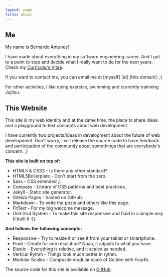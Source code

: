 ```yaml
---
layout: page
title: About
---
```


## Me

My name is Bernardo Antunes!

I have made about everything in my software engineering career. And I got to a point to stop and decide what I really want to do for the next years.
Check my [Curriculum Vitae](/cv/).

If you want to contact me, you can email me at \[myself\] \[at\] \[this domain\]. ;)

For other activities, I like doing exercise, swimming and currently trainning Jujitsu.

## This Website

This site is my web identity and at the same time, the place to share ideas and a playground to test concepts about web development.

I have currently two projects/ideas in development about the future of web development. Don't worry, I will release the source code to have feedback and participation of the community about somethings that are everybody's concern. ;) 

**This site is built on top of:**

- HTML5 & CSS3 - Is there any other standard?
- HTML5Boilerplate - Don't start from the zero.
- Sass - CSS extended ;)
- Compass - Library of CSS patterns and best practices.
- Jekyll - Static site generator.
- GitHub Pages - hosted on GitHub.
- Markdown - To write the posts and others like this page.
- FitText - For my big welcome message.
- Unit Grid System - To make this site responsive and fluid in a simple way (I built it :)).

**And follows the following concepts:**

- Responsive - Try to resize it or see it from your tablet or smartphone.
- Fluid - Create for one resolution? Naaa, it adjusts to what you have.
- Elastic - Everything is relative, and it scales as needed.
- Vertical Rythm - Things look much better in rythm.
- Modular Scales - Composite modular scale of Golden with Fourth.

The source code for this site is available on [GitHub](https://github.com/bernardoantunes/bernardoantunes.github.com).